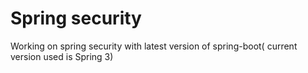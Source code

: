# Spring security
Working on spring security with latest version of spring-boot( current version used is Spring 3) 

